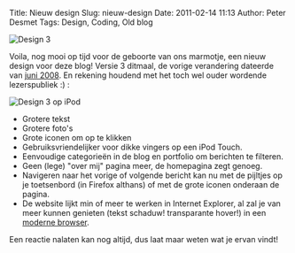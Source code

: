 Title: Nieuw design
Slug: nieuw-design
Date: 2011-02-14 11:13
Author: Peter Desmet
Tags: Design, Coding, Old blog

![Design 3]({filename}/images/2011-design-v3-homepage.png)

Voila, nog mooi op tijd voor de geboorte van ons marmotje, een nieuw design voor deze blog! Versie 3 ditmaal, de vorige verandering dateerde van [juni 2008]({filename}/posts/2008/tijd-voor-een-nieuwe-zomerjurk.md). En rekening houdend met het toch wel ouder wordende lezerspubliek :) :

![Design 3 op iPod]({filename}/images/2011-design-v3-ipod.png)

* Grotere tekst
* Grotere foto's
* Grote iconen om op te klikken
* Gebruiksvriendelijker voor dikke vingers op een iPod Touch.
* Eenvoudige categorieën in de blog en portfolio om berichten te filteren.
* Geen (lege) "over mij" pagina meer, de homepagina zegt genoeg.
* Navigeren naar het vorige of volgende bericht kan nu met de pijltjes op je toetsenbord (in Firefox althans) of met de grote iconen onderaan de pagina.
* De website lijkt min of meer te werken in Internet Explorer, al zal je van meer kunnen genieten (tekst schaduw! transparante hover!) in een [moderne browser](http://www.whatbrowser.org/nl/).

Een reactie nalaten kan nog altijd, dus laat maar weten wat je ervan vindt!